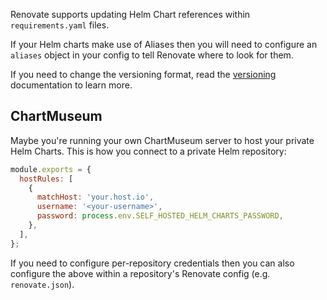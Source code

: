 Renovate supports updating Helm Chart references within `requirements.yaml` files.

If your Helm charts make use of Aliases then you will need to configure an `aliases` object in your config to tell Renovate where to look for them.

If you need to change the versioning format, read the [versioning](https://docs.renovatebot.com/modules/versioning/) documentation to learn more.

## ChartMuseum

Maybe you're running your own ChartMuseum server to host your private Helm Charts.
This is how you connect to a private Helm repository:

```js
module.exports = {
  hostRules: [
    {
      matchHost: 'your.host.io',
      username: '<your-username>',
      password: process.env.SELF_HOSTED_HELM_CHARTS_PASSWORD,
    },
  ],
};
```

If you need to configure per-repository credentials then you can also configure the above within a repository's Renovate config (e.g. `renovate.json`).
